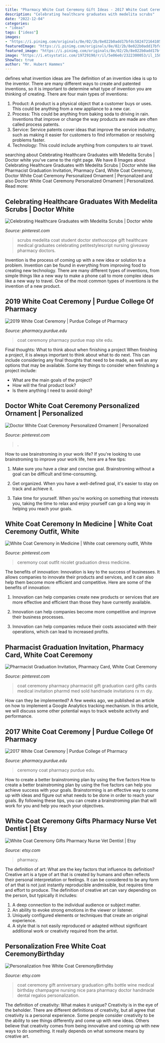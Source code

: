 ```yaml
---
title: "Pharmacy White Coat Ceremony Gift Ideas - 2017 White Coat Ceremony"
description: "Celebrating healthcare graduates with medelita scrubs"
date: "2022-12-04"
categories:
- "ideas"
tags: ["ideas"]
images:
- "https://i.pinimg.com/originals/8e/02/2b/8e022b0add17bfdc582472164105daa0.jpg"
featuredImage: "https://i.pinimg.com/originals/8e/02/2b/8e022b0add17bfdc582472164105daa0.jpg"
featured_image: "https://i.pinimg.com/originals/8e/02/2b/8e022b0add17bfdc582472164105daa0.jpg"
image: "https://i.etsystatic.com/19729190/r/il/5e06e0/2322300053/il_1588xN.2322300053_orya.jpg"
ShowToc: true
author: "Mr. Hubert Hammes"
---
```



defines what invention ideas are
The definition of an invention idea is up to the inventor. 
There are many different ways to create and patented inventions, so it is important to determine what type of invention you are thinking of creating. There are four main types of inventions: 
1) Product: A product is a physical object that a customer buys or uses. This could be anything from a new appliance to a new car. 
2) Process: This could be anything from baking soda to driving in rain. Inventions that improve or change the way products are made are often called process patents. 
3) Service: Service patents cover ideas that improve the service industry, such as making it easier for customers to find information or resolving problems faster. 
4) Technology: This could include anything from computers to air travel.

	

		
searching about Celebrating Healthcare Graduates with Medelita Scrubs | Doctor white you've came to the right page. We have 8 Images about Celebrating Healthcare Graduates with Medelita Scrubs | Doctor white like Pharmacist Graduation Invitation, Pharmacy Card, White Coat Ceremony, Doctor White Coat Ceremony Personalized Ornament | Personalized and also Doctor White Coat Ceremony Personalized Ornament | Personalized. Read more:
		
    
## Celebrating Healthcare Graduates With Medelita Scrubs | Doctor White

<img loading=lazy src="https://i.pinimg.com/originals/8e/02/2b/8e022b0add17bfdc582472164105daa0.jpg" onerror="this.onerror=null;this.src='https://tse3.mm.bing.net/th?id=OIP.faLgIxlyXfPWR61C3pTwiwHaLH&amp;pid=15.1';" alt="Celebrating Healthcare Graduates with Medelita Scrubs | Doctor white">

_Source: pinterest.com_

>scrubs medelita coat student doctor stethoscope gift healthcare medical graduates celebrating petitestylescript nursing giveaway pharmacy doctors. 

	

Invention is the process of coming up with a new idea or solution to a problem. Invention can be found in everything from improving food to creating new technology. There are many different types of inventions, from simple things like a new way to make a phone call to more complex ideas like a new way to travel. One of the most common types of inventions is the invention of a new product.

    
## 2019 White Coat Ceremony | Purdue College Of Pharmacy

<img loading=lazy src="https://www.pharmacy.purdue.edu/sites/www.pharmacy.purdue.edu/files/_JAU2685.jpg" onerror="this.onerror=null;this.src='https://tse2.mm.bing.net/th?id=OIP.ZIch1ug4aADlq8VuLLG8nQHaE8&amp;pid=15.1';" alt="2019 White Coat Ceremony | Purdue College of Pharmacy">

_Source: pharmacy.purdue.edu_

>coat ceremony pharmacy purdue map site edu. 

	

Final thoughts: What to think about when finishing a project
When finishing a project, it is always important to think about what to do next. This can include considering any final thoughts that need to be made, as well as any options that may be available. Some key things to consider when finishing a project include:
- What are the main goals of the project?
- How will the final product look?
- Is there anything I need to avoid doing?

    
## Doctor White Coat Ceremony Personalized Ornament | Personalized

<img loading=lazy src="https://i.pinimg.com/736x/9c/a7/3a/9ca73a21ead4cb082ccde669e90301f7.jpg" onerror="this.onerror=null;this.src='https://tse4.mm.bing.net/th?id=OIP.LRIKkGo_0V-MBp4N5L6fnQHaHa&amp;pid=15.1';" alt="Doctor White Coat Ceremony Personalized Ornament | Personalized">

_Source: pinterest.com_

>. 

	

How to use brainstroming in your work life?
If you're looking to use brainstroming to improve your work life, here are a few tips:
1. Make sure you have a clear and concise goal. Brainstroming without a goal can be difficult and time-consuming.

2. Get organized. When you have a well-defined goal, it's easier to stay on track and achieve it.

3. Take time for yourself. When you're working on something that interests you, taking the time to relax and enjoy yourself can go a long way in helping you reach your goals.

    
## White Coat Ceremony In Medicine | White Coat Ceremony Outfit, White

<img loading=lazy src="https://i.pinimg.com/736x/5e/dc/9c/5edc9c3a5ae1532906d0d53a13de1373--white-coat-ceremony-white-coats.jpg" onerror="this.onerror=null;this.src='https://tse4.mm.bing.net/th?id=OIP.79ju8lj0mcRoNghglC8hfgHaLE&amp;pid=15.1';" alt="White Coat Ceremony in Medicine | White coat ceremony outfit, White">

_Source: pinterest.com_

>ceremony coat outfit nicolet graduation dress medicine. 

	

The benefits of innovation:
Innovation is key to the success of businesses. It allows companies to innovate their products and services, and it can also help them become more efficient and competitive. Here are some of the benefits of innovation:
1. Innovation can help companies create new products or services that are more effective and efficient than those they have currently available.

2. Innovation can help companies become more competitive and improve their business processes.

3. Innovation can help companies reduce their costs associated with their operations, which can lead to increased profits.

    
## Pharmacist Graduation Invitation, Pharmacy Card, White Coat Ceremony

<img loading=lazy src="https://i.pinimg.com/originals/5b/c1/be/5bc1be6d7dc8a3c3a7fc8b4d51d6585d.jpg" onerror="this.onerror=null;this.src='https://tse3.mm.bing.net/th?id=OIP.XzIWJ_b43M755tgfJKObIAHaJ4&amp;pid=15.1';" alt="Pharmacist Graduation Invitation, Pharmacy Card, White Coat Ceremony">

_Source: pinterest.com_

>coat ceremony pharmacy pharmacist gift graduation card gifts cards medical invitation pharmd med sold handmade invitations rx rn diy. 

	

How can they be implemented?
A few weeks ago, we published an article on how to implement a Google Analytics tracking mechanism. In this article, we will discuss some other potential ways to track website activity and performance.

    
## 2017 White Coat Ceremony | Purdue College Of Pharmacy

<img loading=lazy src="https://www.pharmacy.purdue.edu/sites/www.pharmacy.purdue.edu/files/JAU-5327.jpg" onerror="this.onerror=null;this.src='https://tse2.mm.bing.net/th?id=OIP.7kE571t_F0XU-esMolOihgHaE8&amp;pid=15.1';" alt="2017 White Coat Ceremony | Purdue College of Pharmacy">

_Source: pharmacy.purdue.edu_

>ceremony coat pharmacy purdue edu. 

	

How to create a better brainstroming plan by using the five factors
How to create a better brainstroming plan by using the five factors can help you achieve success with your goals. Brainstorming is an effective way to come up with ideas and figure out what needs to be done in order to reach your goals. By following these tips, you can create a brainstroming plan that will work for you and help you reach your objectives.

    
## White Coat Ceremony Gifts Pharmacy Nurse Vet Dentist | Etsy

<img loading=lazy src="https://i.etsystatic.com/19729190/r/il/5e06e0/2322300053/il_1588xN.2322300053_orya.jpg" onerror="this.onerror=null;this.src='https://tse1.mm.bing.net/th?id=OIP.khZDjy9vUzQwpHzpzor-mQHaHa&amp;pid=15.1';" alt="White Coat Ceremony Gifts Pharmacy Nurse Vet Dentist | Etsy">

_Source: etsy.com_

>pharmacy. 

	

The definition of art: What are the key factors that influence its definition?
Creative art is a type of art that is created by humans and often reflects their personal interpretation or feelings. It can be considered to be any form of art that is not just instantly reproducible andmissible, but requires time and effort to produce. The definition of creative art can vary depending on the person, but typically it includes:
1. A deep connection to the individual audience or subject matter.
2. An ability to evoke strong emotions in the viewer or listener.
3. Uniquely configured elements or techniques that create an original experience.
4. A style that is not easily reproduced or adapted without significant additional work or creativity required from the artist.

    
## Personalization Free White Coat CeremonyBirthday

<img loading=lazy src="https://img0.etsystatic.com/101/0/6280019/il_fullxfull.837521680_alju.jpg" onerror="this.onerror=null;this.src='https://tse4.mm.bing.net/th?id=OIP.pNrDjwMnA-p2aeDM_pg6SAHaJ4&amp;pid=15.1';" alt="Personalization free White Coat CeremonyBirthday">

_Source: etsy.com_

>coat ceremony gift anniversary graduation gifts bottle wine medical birthday champagne nursing nice para pharmacy doctor handmade dental regalos personalization. 

	

The definition of creativity: What makes it unique?
Creativity is in the eye of the beholder. There are different definitions of creativity, but all agree that creativity is a personal experience. Some people consider creativity to be the ability to see things differently and come up with new ideas. Others believe that creativity comes from being innovative and coming up with new ways to do something. It really depends on what someone means by creative art.

